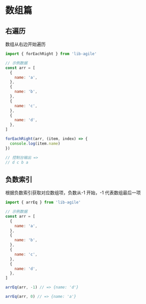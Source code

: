 # 数组篇

## 右遍历

数组从右边开始遍历

```javascript
import { forEachRight } from 'lib-agile'

// 示例数据
const arr = [
  {
    name: 'a',
  },
  {
    name: 'b',
  },
  {
    name: 'c',
  },
  {
    name: 'd',
  },
]

forEachRight(arr, (item, index) => {
  console.log(item.name)
})

// 控制台输出 =>
// d c b a
```

## 负数索引

根据负数索引获取对应数组项，负数从-1 开始，-1 代表数组最后一项

```javascript
import { arrEq } from 'lib-agile'

// 示例数据
const arr = [
  {
    name: 'a',
  },
  {
    name: 'b',
  },
  {
    name: 'c',
  },
  {
    name: 'd',
  },
]

arrEq(arr, -1) // => {name: 'd'}

arrEq(arr, 0) // => {name: 'a'}
```

<!-- ## 数组转 map 结构

```javascript
import { arrToMap } from 'lib-agile'

// 示例数据
const arr = [
  {
    id: 1,
    name: 'a',
  },
  {
    id: 2,
    name: 'b',
  },
]

arrToMap(arr, 'id') // => {1: {id: 1, name: a}, 2: {id: 2}}
``` -->
